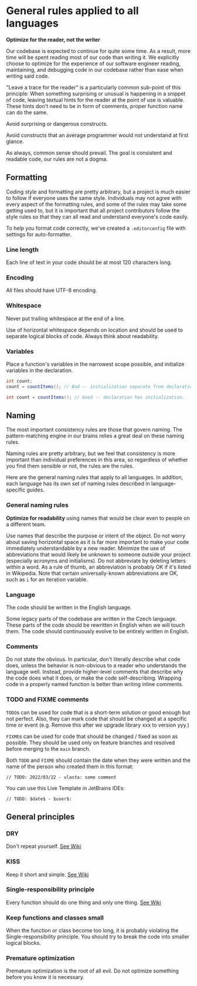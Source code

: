 # General rules applied to all languages

**Optimize for the reader, not the writer**

Our codebase is expected to continue for quite some time. 
As a result, more time will be spent reading most of our code than writing it. 
We explicitly choose to optimize for the experience of our software engineer reading, maintaining, and debugging code 
in our codebase rather than ease when writing said code. 

"Leave a trace for the reader" is a particularly common sub-point of this principle: 
When something surprising or unusual is happening in a snippet of code, leaving textual hints for the reader 
at the point of use is valuable. These hints don't need to be in form of comments, proper function name can do the same.

Avoid surprising or dangerous constructs.

Avoid constructs that an average programmer would not understand at first glance.

As always, common sense should prevail. The goal is consistent and readable code, our rules are not a dogma.

## Formatting

Coding style and formatting are pretty arbitrary, but a project is much easier to follow if everyone uses the same style. 
Individuals may not agree with every aspect of the formatting rules, and some of the rules may take some 
getting used to, but it is important that all project contributors follow the style rules so that they can 
all read and understand everyone's code easily.

To help you format code correctly, we've created a `.editorconfig` file with settings for auto-formatter. 

### Line length

Each line of text in your code should be at most 120 characters long.

### Encoding

All files should have UTF-8 encoding.

### Whitespace

Never put trailing whitespace at the end of a line.

Use of horizontal whitespace depends on location and should be used to separate logical blocks of code.
Always think about readability.

### Variables

Place a function's variables in the narrowest scope possible, and initialize variables in the declaration.

```java
int count;
count = countItems(); // Bad -- initialization separate from declaration.
```

```java
int count = countItems(); // Good -- declaration has initialization.
```

## Naming

The most important consistency rules are those that govern naming.
The pattern-matching engine in our brains relies a great deal on these naming rules.

Naming rules are pretty arbitrary, but we feel that consistency is more important than individual 
preferences in this area, so regardless of whether you find them sensible or not, the rules are the rules.

Here are the general naming rules that apply to all languages. 
In addition, each language has its own set of naming rules described in language-specific guides.  

### General naming rules

**Optimize for readability** using names that would be clear even to people on a different team.

Use names that describe the purpose or intent of the object.
Do not worry about saving horizontal space as it is far more important to make your code immediately 
understandable by a new reader. 
Minimize the use of abbreviations that would likely be unknown to someone outside your project 
(especially acronyms and initialisms). 
Do not abbreviate by deleting letters within a word. 
As a rule of thumb, an abbreviation is probably OK if it's listed in Wikipedia.
Note that certain universally-known abbreviations are OK, such as `i` for an iteration variable.

### Language

The code should be written in the English language. 

Some legacy parts of the codebase are written in the Czech language. 
These parts of the code should be rewritten in English when we will touch them. 
The code should continuously evolve to be entirely written in English.

### Comments

Do not state the obvious. 
In particular, don't literally describe what code does, unless the behavior is non-obvious to a reader 
who understands the language well. 
Instead, provide higher-level comments that describe why the code does what it does, or make the code self-describing.
Wrapping code in a properly named function is better than writing inline comments.


### TODO and FIXME comments

`TODO`s can be used for code that is a short-term solution or good enough but not perfect. 
Also, they can mark code that should be changed at a specific time or event (e.g. Remove this after we upgrade library xxx to version yyy.)

`FIXME`s can be used for code that should be changed / fixed as soon as possible. 
They should be used only on feature branches and resolved before merging to the `main` branch.

Both `TODO` and `FIXME` should contain the date when they were written and the name of the person who created them in this format:

```
// TODO: 2022/03/22 - vlasta: some comment
```

You can use this Live Template in JetBrains IDEs:

```
// TODO: $date$ - $user$:
```

## General principles

### DRY

Don't repeat yourself. [See Wiki](https://en.wikipedia.org/wiki/Don%27t_repeat_yourself)

### KISS

Keep it short and simple. [See Wiki](https://en.wikipedia.org/wiki/KISS_principle)

### Single-responsibility principle

Every function should do one thing and only one thing. [See Wiki](https://en.wikipedia.org/wiki/Single-responsibility_principle)

### Keep functions and classes small

When the function or class become too long, it is probably violating the Single-responsibility principle.
You should try to break the code into smaller logical blocks.

### Premature optimization

Premature optimization is the root of all evil. Do not optimize something before you know it is necessary.
